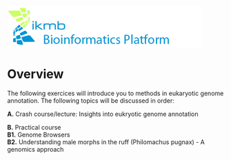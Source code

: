 ![](images/ikmb_bfx_logo.png)
 
# Overview

The following exercices will introduce you to methods in eukaryotic genome annotation. The following topics will be discussed in order:

**A.** Crash course/lecture: Insights into eukryotic genome annotation

**B.** Practical course  
  **B1.** Genome Browsers  
  **B2.** Understanding male morphs in the ruff (Philomachus pugnax) - A genomics approach 
